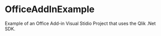 # OfficeAddInExample
Example of an Office Add-in Visual Stidio Project that uses the Qlik .Net SDK.
